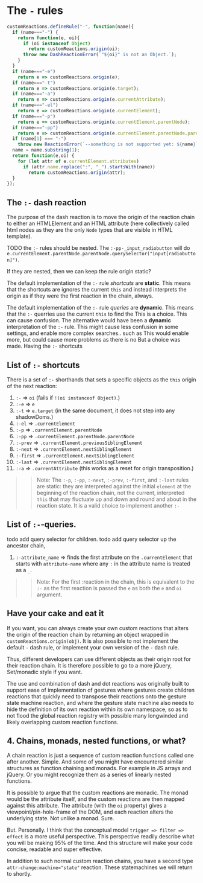 # The `-` rules

```js
customReactions.defineRule("-", function(name){
  if (name==="-") {
    return function(e, oi){
      if (oi instanceof Object)
        return customReactions.origin(oi);
      throw new DashReactionError(`"${oi}" is not an Object.`);
    }
  }
  if (name==="-e")
    return e => customReactions.origin(e);
  if (name==="-t")
    return e => customReactions.origin(e.target);
  if (name==="-a")
    return e => customReactions.origin(e.currentAttribute);
  if (name==="-el")
    return e => customReactions.origin(e.currentElement);
  if (name==="-p")
    return e => customReactions.origin(e.currentElement.parentNode);
  if (name==="-pp")
    return e => customReactions.origin(e.currentElement.parentNode.parentNode);
  if (name[1] === "-")
    throw new ReactionError(`--something is not supported yet: ${name}`);
  name = name.substring(1);
  return function(e,oi) {
    for (let attr of e.currentElement.attributes)
      if (attr.name.replace(":", "_").startsWith(name))
        return customReactions.origin(attr);
  }
});
```

## The `:-` dash reaction

The purpose of the dash reaction is to move the origin of the reaction chain to either an HTMLElement and an HTML attribute (here collectively called html nodes as they are the only `Node` types that are visible in HTML template).

TODO the `:-` rules should be nested. The `:-pp-_input_radiobutton` will do `e.currentElement.parentNode.parentNode.querySelector("input[radiobutton]")`.

If they are nested, then we can keep the rule origin static?

The default implementation of the `:-` rule *shortcuts* are **static**. This means that the shortcuts are ignores the current `this` and instead interprets the origin as if they were the first reaction in the chain, always. 

The default implementation of the `:-` rule *queries* are **dynamic**. This means that the `:-` querries use the current `this` to find the 
This is a choice. This can cause confusion. The alternative would have been a **dynamic** interpretation of the `:-` rule. This might cause less confusion in some settings, and enable more complex searches.. such as This would enable more, but could cause more problems as there is no   But a choice was made. Having the `:-` shortcuts 

## List of `:-` shortcuts

There is a set of `:-` shorthands that sets a specific objects as the `this` origin of the next reaction:
1. `:-` => `oi` (fails if `!(oi instanceof Object)`.)
2. `:-e` => `e`
3. `:-t` => `e.target` (in the same document, it does not step into any shadowDoms.)
4. `:-el` => `.currentElement`
5. `:-p` => `.currentElement.parentNode`
6. `:-pp` => `.currentElement.parentNode.parentNode` 
7. `:-prev` => `.currentElement.previousSiblingElement`
8. `:-next` => `.currentElement.nextSiblingElement`
8. `:-first` => `.currentElement.nextSiblingElement`
8. `:-last` => `.currentElement.nextSiblingElement`
9. `:-a` => `.currentAttribute` (this works as a reset for origin transposition.)

>> Note: The `:-p`, `:-pp`, `:-next`, `:-prev`, `:-first`, and `:-last` rules are static: they are interpreted against the initial `element` at the beginning of the reaction chain, not the current, interpreted `this` that may fluctuate up and down and round and about in the reaction state.  It is a valid choice to implement another `:-` 

## List of `:-`-queries.

todo add query selector for children.
todo add query selector up the ancestor chain,

1. `:-attribute_name` => finds the first attribute on the `.currentElement` that starts with `attribute-name` where any `:` in the attribute name is treated as a `_`.

>> Note: For the first :reaction in the chain, this is equivalent to the `:-` as the first reaction is passed the `e` as both the `e` and `oi` argument.

## Have your cake and eat it

If you want, you can always create your own custom reactions that alters the origin of the reaction chain by returning an object wrapped in `customReactions.origin(obj)`. It is also possible to not implement the default `-` dash rule, or implement your own version of the `-` dash rule.

Thus, different developers can use different objects as their origin root for their reaction chain. It is therefore possible to go to a more jQuery, Set/monadic style if you want. 

The use and combination of dash and dot reactions was originally built to support ease of implementation of gestures where gestures create children reactions that quickly need to transpose their reactions onto the gesture state machine reaction, and where the gesture state machine also needs to hide the definition of its own reaction within its own namespace, so as to not flood the global reaction registry with possible many longwinded and likely overlapping custom reaction functions.

## 4. Chains, monads, nested functions, or what?

A chain reaction is just a sequence of custom reaction functions called one after another. Simple. And some of you might have encountered similar structures as function chaining and monads. For example in JS arrays and jQuery. Or you might recognize them as a series of linearly nested functions.
 
It is possible to argue that the custom reactions are monadic. The monad would be the attribute itself, and the custom reactions are then mapped against this attribute. The attribute (with the `oi` property) gives a viewpoint/pin-hole-frame of the DOM, and each reaction alters the underlying state. Not unlike a monad. Sure.

But. Personally. I think that the conceptual model `trigger => filter => effect` is a more useful perspective. This perspective readily describe what you will be making 95% of the time. And this structure will make your code concise, readable and super effective.

In addition to such normal custom reaction chains, you have a second type `attr-change:machine="state"` reaction. These statemachines we will return to shortly.
